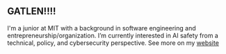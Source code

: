 ## GATLEN!!!!

I'm a junior at MIT with a background in software engineering and entrepreneurship/organization. I’m currently interested in AI safety from a technical, policy, and cybersecurity perspective.
See more on my [website](https://www.notion.so/gatlen/Portfolio-7229e13048ec421a9bd478d8facd2978?pvs=4)

<!--
**GatlenCulp/GatlenCulp** is a ✨ _special_ ✨ repository because its `README.md` (this file) appears on your GitHub profile.

Here are some ideas to get you started:

- 🔭 I’m currently working on ...
- 🌱 I’m currently learning ...
- 👯 I’m looking to collaborate on ...
- 🤔 I’m looking for help with ...
- 💬 Ask me about ...
- 📫 How to reach me: ...
- 😄 Pronouns: ...
- ⚡ Fun fact: ...
-->
